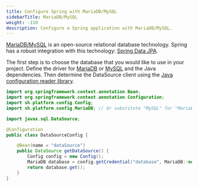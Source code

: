 ```yaml
---
title: Configure Spring with MariaDB/MySQL
sidebarTitle: MariaDB/MySQL
weight: -110
description: Configure a Spring application with MariaDB/MySQL.
---
```


[MariaDB/MySQL](/add-services/mysql/_index.md) is an open-source relational database technology.
Spring has a robust integration with this technology: [Spring Data JPA](https://spring.io/projects/spring-data-jpa).

The first step is to choose the database that you would like to use in your project.
Define the driver for [MariaDB](https://mvnrepository.com/artifact/org.mariadb.jdbc/mariadb-java-client)
or [MySQL](https://mvnrepository.com/artifact/mysql/mysql-connector-java) and the Java dependencies.
Then determine the DataSource client using the [Java configuration reader library](https://github.com/platformsh/config-reader-java).

```java
import org.springframework.context.annotation.Bean;
import org.springframework.context.annotation.Configuration;
import sh.platform.config.Config;
import sh.platform.config.MariaDB; // Or substitute "MySQL" for "MariaDB"

import javax.sql.DataSource;

@Configuration
public class DataSourceConfig {

    @Bean(name = "dataSource")
    public DataSource getDataSource() {
        Config config = new Config();
        MariaDB database = config.getCredential("database", MariaDB::new); // Or substitute "MySQL" for "MariaDB"
        return database.get();
    }
}
```
